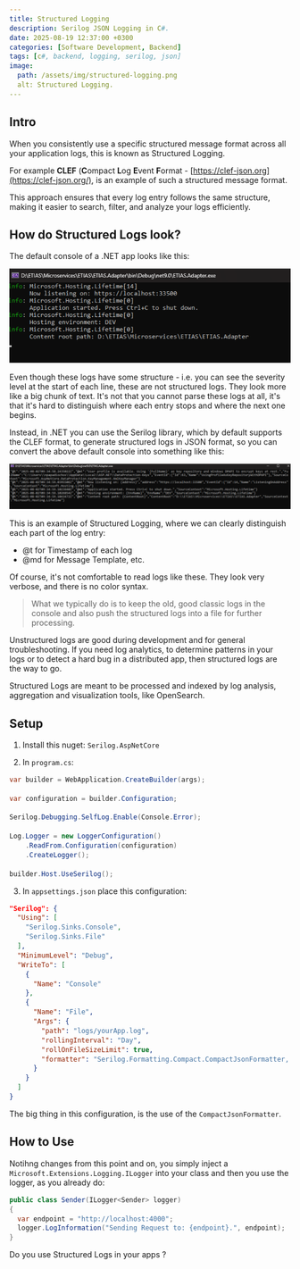 ```yaml
---
title: Structured Logging
description: Serilog JSON Logging in C#.
date: 2025-08-19 12:37:00 +0300
categories: [Software Development, Backend]
tags: [c#, backend, logging, serilog, json]
image:
  path: /assets/img/structured-logging.png
  alt: Structured Logging.
---
```


## Intro

When you consistently use a specific structured message format across all your application logs, this is known as Structured Logging.

For example <b>CLEF</b> (<b>C</b>ompact <b>L</b>og <b>E</b>vent <b>F</b>ormat - [https://clef-json.org](https://clef-json.org/), is an example of such a structured message format.

This approach ensures that every log entry follows the same structure, making it easier to search, filter, and analyze your logs efficiently.

## How do Structured Logs look?

The default console of a .NET app looks like this:

![stdout](../assets/img/stdout.png)

Even though these logs have some structure - i.e. you can see the severity level at the start of each line, these are not structured logs. They look more like a big chunk of text. It's not that you cannot parse these logs at all, it's that it's hard to distinguish where each entry stops and where the next one begins.

Instead, in .NET you can use the Serilog library, which by default supports the CLEF format, to generate structured logs in JSON format, so you can convert the above default console into something like this:

![structured-logging-stdout](../assets/img/structured-logging-stdout.png)

This is an example of Structured Logging, where we can clearly distinguish each part of the log entry:
* @t for Timestamp of each log
* @md for Message Template, etc.

Of course, it's not comfortable to read logs like these. They look very verbose, and there is no color syntax.

> What we typically do is to keep the old, good classic logs in the console and also push the structured logs into a file for further processing.

Unstructured logs are good during development and for general troubleshooting.
If you need log analytics, to determine patterns in your logs or to detect a hard bug in a distributed app, then structured logs are the way to go.

Structured Logs are meant to be processed and indexed by log analysis, aggregation and visualization tools, like OpenSearch.

## Setup

1) Install this nuget: `Serilog.AspNetCore`

2) In `program.cs`:

```csharp
var builder = WebApplication.CreateBuilder(args);

var configuration = builder.Configuration;

Serilog.Debugging.SelfLog.Enable(Console.Error);

Log.Logger = new LoggerConfiguration()
    .ReadFrom.Configuration(configuration)
    .CreateLogger();

builder.Host.UseSerilog();
```

3) In `appsettings.json` place this configuration:

```json
"Serilog": {
  "Using": [
    "Serilog.Sinks.Console",
    "Serilog.Sinks.File"
  ],
  "MinimumLevel": "Debug",
  "WriteTo": [
    {
      "Name": "Console"
    },
    {
      "Name": "File",
      "Args": {
        "path": "logs/yourApp.log",
        "rollingInterval": "Day",
        "rollOnFileSizeLimit": true,
        "formatter": "Serilog.Formatting.Compact.CompactJsonFormatter, Serilog.Formatting.Compact"
      }
    }
  ]
}
```

The big thing in this configuration, is the use of the `CompactJsonFormatter`.

## How to Use

Notihng changes from this point and on, you simply inject a `Microsoft.Extensions.Logging.ILogger` into your class and then you use the logger, as you already do:

```csharp
public class Sender(ILogger<Sender> logger)
{
  var endpoint = "http://localhost:4000";
  logger.LogInformation("Sending Request to: {endpoint}.", endpoint);
}
```

Do you use Structured Logs in your apps ?
